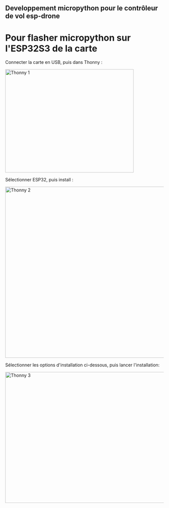 ## Developpement micropython pour le contrôleur de vol esp-drone

# Pour flasher micropython sur l'ESP32S3 de la carte

Connecter la carte en USB, puis dans Thonny :

<img width="408" height="329" alt="Thonny 1" src="https://github.com/user-attachments/assets/7be58c55-3a64-45d4-b0b2-d068d1f69194" />


Sélectionner ESP32, puis install :

<img width="564" height="545" alt="Thonny 2" src="https://github.com/user-attachments/assets/2dc58503-3798-4335-9059-d59de1c2320a" />


Sélectionner les options d'installation ci-dessous, puis lancer l'installation:

<img width="563" height="417" alt="Thonny 3" src="https://github.com/user-attachments/assets/9a25583c-abfe-4665-92d6-ffdf7d584649" />

